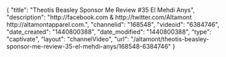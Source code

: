 {
    "title": "Theotis Beasley Sponsor Me Review #35 El Mehdi Anys",
    "description": "http:\/\/facebook.com & http:\/\/twitter.com\/Altamont http:\/\/altamontapparel.com.",
    "channelid": "168548",
    "videoid": "6384746",
    "date_created": "1440800388",
    "date_modified": "1440800388",
    "type": "captivate",
    "layout": "channelVideo",
    "url": "\/altamont\/theotis-beasley-sponsor-me-review-35-el-mehdi-anys\/168548-6384746"
}